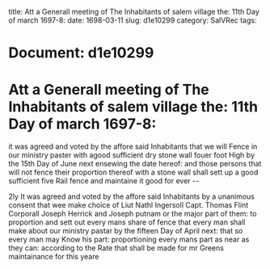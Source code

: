 title: Att a Generall meeting of The Inhabitants of salem village the: 11th Day of march 1697-8:
date: 1698-03-11
slug: d1e10299
category: SalVRec
tags: 




# Document: d1e10299


# Att a Generall meeting of The Inhabitants of salem village the: 11th Day of march 1697-8: 

it was agreed and voted by the affore said Inhabitants that we will Fence in our ministry paster with agood sufficient dry stone wall fouer foot High by the 15th Day of June next ensewing the date hereof: and those persons that will not fence their proportion thereof with a stone wall shall sett up a good sufficient five Rail fence and maintaine it good for ever --

2ly It was agreed and voted by the affore said Inhabitants by a unanimous consent that wee make choice of Liut Nathl Ingersoll Capt. Thomas Flint Corporall Joseph Herrick and Joseph putnam or the major part of them: to proportion and sett out every mans share of fence that every man shall make about our ministry pastar by the fifteen Day of April next: that so every man may Know his part: proportioning every mans part as near as they can: according to the Rate that shall be made for mr Greens maintainance for this yeare
